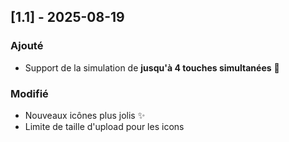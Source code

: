 ## [1.1] - 2025-08-19
### Ajouté
- Support de la simulation de **jusqu'à 4 touches simultanées** 🎹

### Modifié
- Nouveaux icônes plus jolis ✨
- Limite de taille d'upload pour les icons